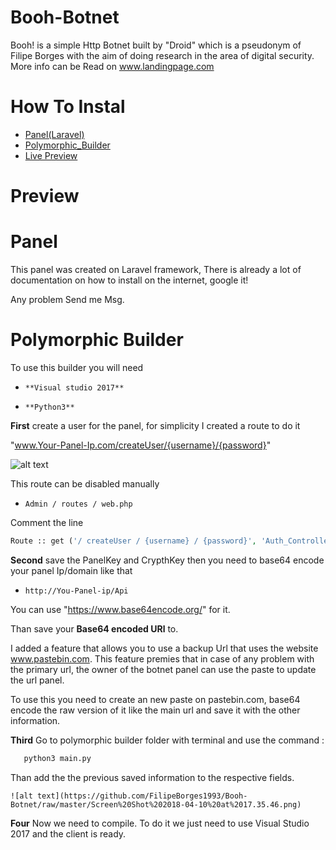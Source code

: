 # Booh-Botnet

 Booh! is a simple Http Botnet built by "Droid" which is a pseudonym of Filipe Borges with the aim of doing research in the area of digital security.
 More info can be Read on www.landingpage.com

 # How To Instal
 * [Panel(Laravel)](#Panel)
 * [Polymorphic_Builder](#Polymorphic_Builder)
 * [Live Preview](#Preview)



# Preview


# Panel
  This panel was created on Laravel framework, There is already a lot of documentation on how to install on the internet, google it!

  Any problem Send me Msg.


# Polymorphic Builder

  To use this builder you will need
  * `**Visual studio 2017** `

  * `**Python3** `


  **First** create a user for the panel, for simplicity I created a route to do it

   "www.Your-Panel-Ip.com/createUser/{username}/{password}"

 ![alt text](https://raw.githubusercontent.com/FilipeBorges1993/Booh-Botnet/master/Screen%20Shot%202018-04-10%20at%2016.05.41.png)


  This route can be disabled manually

  * `Admin / routes / web.php`

  Comment the line


  ```php
  Route :: get ('/ createUser / {username} / {password}', 'Auth_Controller @ createUser')
  ```
 **Second** save the PanelKey and CrypthKey then you need to base64 encode your panel Ip/domain like that 
   
   * ` http://You-Panel-ip/Api ` 
   
   You can use "https://www.base64encode.org/" for it.
   
   Than save your **Base64 encoded URl** to.
   
   I added a feature that allows you to use a backup Url that uses the website www.pastebin.com. This feature premies that in    case of any problem with the primary url, the owner of the botnet panel can use the paste to update the url panel.
   
   To use this you need to create an new paste on pastebin.com, base64 encode the raw version of it like the main url and save    it with the other information.
   
   
   
   
   
  **Third** Go to polymorphic builder folder with terminal and use the command :
   
  ```python
     python3 main.py
  ```
    
   Than add the the previous saved information to the respective fields.
   
    ![alt text](https://github.com/FilipeBorges1993/Booh-Botnet/raw/master/Screen%20Shot%202018-04-10%20at%2017.35.46.png)
   
   
   
   **Four** Now we need to compile. To do it we just need to use Visual Studio 2017 and the client is ready.
   
   
     
     
   
   
   
   
   
   
   
   
   
   
 
 




